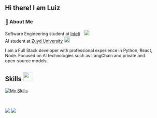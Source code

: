 ## Hi there! I am Luiz

### 👋 About Me

Software Engineering student at [Inteli](https://www.inteli.edu.br/)ㅤ<img src="https://github.com/Bianca-Cassemiro/Bianca-Cassemiro/assets/99203402/837e4bdf-8d76-48b9-9fdb-846a5f20ca01" alt="Inteli Logo" width="18">
<br>
AI student at [Zuyd University](https://www.zuyd.nl/en) <img src="https://github.com/Bianca-Cassemiro/Bianca-Cassemiro/assets/99203402/017c35c9-3943-414a-aae5-a1a097cda754" alt="Inteli Logo" width="20"> <br>

I am a Full Stack developer with professional experience in Python, React, Node. 
Focused on AI technologies such as LangChain and private and open-source models.

<h2> Skills <img src="https://media4.giphy.com/media/v1.Y2lkPTc5MGI3NjExYmk0amVkZDZmdGRkc2p3ODA5dnl4ZHkzdzB4ZXBxZzduaWxxdTEzbCZlcD12MV9pbnRlcm5hbF9naWZfYnlfaWQmY3Q9cw/YIoRLftPZQCFSQXIzp/giphy.gif" width=30px></h2>

[![My Skills](https://skillicons.dev/icons?i=py,pytorch,nestjs,ts,react)](https://skillicons.dev)

<!--
<h2> 
  Stats <img
src="https://media0.giphy.com/media/v1.Y2lkPTc5MGI3NjExdW5jZGk1bXZhOXd5dXEzZ2RudGVnYXBwYW9lMDE1ZXJuNmNxbnhteSZlcD12MV9pbnRlcm5hbF9naWZfYnlfaWQmY3Q9cw/CAIgh8LKFbIciGx5Qe/giphy.gif" 
  width=48px>
</h2>
<a href="https://wakatime.com/@luiz_k_alencar">
  <img src="https://github-readme-stats.vercel.app/api/wakatime?username=luiz_k_alencar&langs_count=3&theme=github_dark" />
</a>
-->

<br />
<br />

<div>
  <a target="_blank" href="https://www.linkedin.com/in/luiz-k-alencar/" target="_blank"><img src="https://img.shields.io/badge/-LinkedIn-%230077B5?style=for-the-badge&logo=linkedin&logoColor=white" target="_blank"></a> 
  <a target="_blank" href = "mailto:luizkama28@gmail.com"><img src="https://img.shields.io/badge/-Gmail-%23333?style=for-the-badge&logo=gmail&logoColor=white" target="_blank"></a>
</div>

<!--
**luiz-k-alencar/luiz-k-alencar** is a ✨ _special_ ✨ repository because its `README.md` (this file) appears on your GitHub profile.

Here are some ideas to get you started:

- 🔭 I’m currently working on ...
- 🌱 I’m currently learning ...
- 👯 I’m looking to collaborate on ...
- 🤔 I’m looking for help with ...
- 💬 Ask me about ...
- 📫 How to reach me: ...
- 😄 Pronouns: ...
- ⚡ Fun fact: ...
-->

